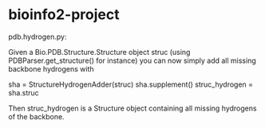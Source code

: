 # bioinfo2-project


pdb.hydrogen.py:

Given a Bio.PDB.Structure.Structure object struc (using PDBParser.get_structure() for instance) you can
now simply add all missing backbone hydrogens with

sha = StructureHydrogenAdder(struc)
sha.supplement()
struc_hydrogen = sha.struc

Then struc_hydrogen is a Structure object containing all missing hydrogens of the backbone.














